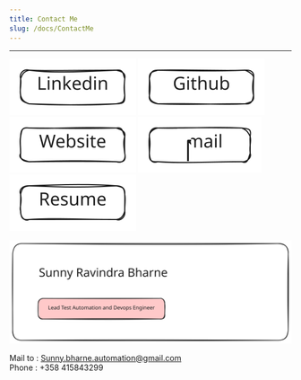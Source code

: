 ```yaml
---
title: Contact Me
slug: /docs/ContactMe
---
```


***

[![LinkedIn](../static/img/Linkedin.svg)](https://www.linkedin.com/in/sunnybharne)  [![Github](../static/img/Github.svg)](https://github.com/sunnyRavindra)  [![Website](../static/img/Website.svg)](https://www.botcat.org)  [![Email](../static/img/Email.svg)](mailto:sunny.bharne.devops@gmail.com?subject=Test_Automation_Devops_Expert)  [![Resume](../static/img/Resume.svg)](../static/resume/SunnyRavindra_Resume.pdf)

![Contactme](../static/img/Contacts.svg)

Mail to : Sunny.bharne.automation@gmail.com <br/>
Phone : +358 415843299
